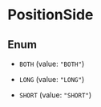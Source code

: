 

# PositionSide

## Enum


* `BOTH` (value: `"BOTH"`)

* `LONG` (value: `"LONG"`)

* `SHORT` (value: `"SHORT"`)




